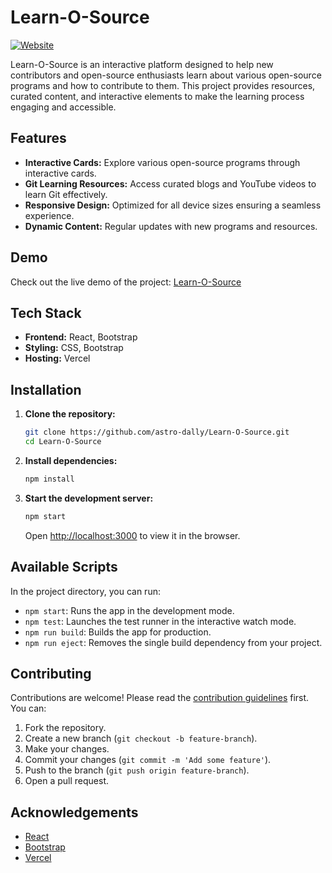 # Learn-O-Source

[![Website](https://img.shields.io/badge/website-live-brightgreen)](https://learn-o-source.vercel.app/)

Learn-O-Source is an interactive platform designed to help new contributors and open-source enthusiasts learn about various open-source programs and how to contribute to them. This project provides resources, curated content, and interactive elements to make the learning process engaging and accessible.

## Features

- **Interactive Cards:** Explore various open-source programs through interactive cards.
- **Git Learning Resources:** Access curated blogs and YouTube videos to learn Git effectively.
- **Responsive Design:** Optimized for all device sizes ensuring a seamless experience.
- **Dynamic Content:** Regular updates with new programs and resources.

## Demo

Check out the live demo of the project: [Learn-O-Source](https://learn-o-source.vercel.app/)

## Tech Stack

- **Frontend:** React, Bootstrap
- **Styling:** CSS, Bootstrap
- **Hosting:** Vercel

## Installation

1. **Clone the repository:**
   ```bash
   git clone https://github.com/astro-dally/Learn-O-Source.git
   cd Learn-O-Source
   ```

2. **Install dependencies:**
   ```bash
   npm install
   ```

3. **Start the development server:**
   ```bash
   npm start
   ```
   Open [http://localhost:3000](http://localhost:3000) to view it in the browser.

## Available Scripts

In the project directory, you can run:

- `npm start`: Runs the app in the development mode.
- `npm test`: Launches the test runner in the interactive watch mode.
- `npm run build`: Builds the app for production.
- `npm run eject`: Removes the single build dependency from your project.

## Contributing

Contributions are welcome! Please read the [contribution guidelines](CONTRIBUTING.md) first. You can:

1. Fork the repository.
2. Create a new branch (`git checkout -b feature-branch`).
3. Make your changes.
4. Commit your changes (`git commit -m 'Add some feature'`).
5. Push to the branch (`git push origin feature-branch`).
6. Open a pull request.

## Acknowledgements

- [React](https://reactjs.org/)
- [Bootstrap](https://getbootstrap.com/)
- [Vercel](https://vercel.com/)
